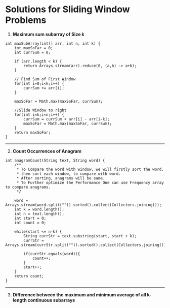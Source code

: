 # Solutions for Sliding Window Problems
1. __Maximum sum subarray of Size k__

```
int maxSubArray(int[] arr, int n, int k) {
    int maxSoFar = 0;
    int currSum = 0;

    if (arr.length < k) {
        return Arrays.stream(arr).reduce(0, (a,b) -> a+b);
    }

    // Find Sum of First Window
    for(int i=0;i<k;i++) {
        currSum += arr[i];
    }
    
    maxSoFar = Math.max(maxSoFar, currSum);

    //Slide Window to right
    for(int i=k;i<n;i++) {
        currSum = currSum + arr[i] - arr[i-k];
        maxSoFar = Math.max(maxSoFar, currSum);
    }
    return maxSoFar;
}
```  
- - - -
2.  __Count Occurrences of Anagram__
```
int anagramCount(String text, String word) {
    /**
     * To Compare the word with window, we will firstly sort the word.
     * then sort each window, to compare with word.
     * After sorting, anagrams will be same.
     * To Further optimize the Performance One can use Frequency array to compare anagrams.
     */
    
    word = Arrays.stream(word.split("")).sorted().collect(Collectors.joining());
    int k = word.length();
    int n = text.length();
    int start = 0;
    int count = 0;

    while(start <= n-k) {
        String currStr = text.substring(start, start + k);
        currStr = Arrays.stream(currStr.split("")).sorted().collect(Collectors.joining());

        if(currStr.equals(word)){
            count++;
        }
        start++;
    }
    return count;
}
```
- - - -
3. __Difference between the maximum and minimum average of all k-length continuous subarrays__
```

```
